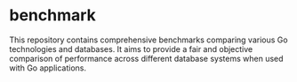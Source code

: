 # benchmark
This repository contains comprehensive benchmarks comparing various Go technologies and databases. It aims to provide a fair and objective comparison of performance across different database systems when used with Go applications.

